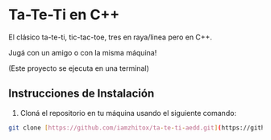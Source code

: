 # Ta-Te-Ti en C++

El clásico ta-te-ti, tic-tac-toe, tres en raya/linea pero en C++.

Jugá con un amigo o con la misma máquina!

(Este proyecto se ejecuta en una terminal)

## Instrucciones de Instalación

1. Cloná el repositorio en tu máquina usando el siguiente comando:

```bash
git clone [https://github.com/iamzhitox/ta-te-ti-aedd.git](https://github.com/Iamzhitox/ta-te-ti-aedd.git)https://github.com/Iamzhitox/ta-te-ti-aedd.git
